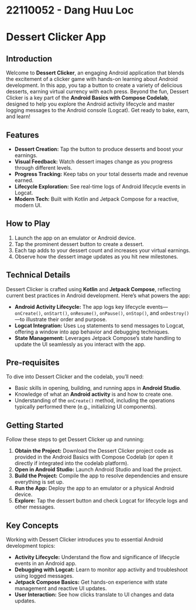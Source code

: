# 22110052 - Dang Huu Loc
# Dessert Clicker App

## Introduction

Welcome to **Dessert Clicker**, an engaging Android application that blends the excitement of a clicker game with hands-on learning about Android development. In this app, you tap a button to create a variety of delicious desserts, earning virtual currency with each press. Beyond the fun, Dessert Clicker is a key part of the **Android Basics with Compose Codelab**, designed to help you explore the Android activity lifecycle and master logging messages to the Android console (Logcat). Get ready to bake, earn, and learn!

## Features

- **Dessert Creation:** Tap the button to produce desserts and boost your earnings.
- **Visual Feedback:** Watch dessert images change as you progress through different levels.
- **Progress Tracking:** Keep tabs on your total desserts made and revenue earned.
- **Lifecycle Exploration:** See real-time logs of Android lifecycle events in Logcat.
- **Modern Tech:** Built with Kotlin and Jetpack Compose for a reactive, modern UI.

## How to Play

1. Launch the app on an emulator or Android device.
2. Tap the prominent dessert button to create a dessert.
3. Each tap adds to your dessert count and increases your virtual earnings.
4. Observe how the dessert image updates as you hit new milestones.

## Technical Details

Dessert Clicker is crafted using **Kotlin** and **Jetpack Compose**, reflecting current best practices in Android development. Here’s what powers the app:

- **Android Activity Lifecycle:** The app logs key lifecycle events—`onCreate()`, `onStart()`, `onResume()`, `onPause()`, `onStop()`, and `onDestroy()`—to illustrate their order and purpose.
- **Logcat Integration:** Uses `Log` statements to send messages to Logcat, offering a window into app behavior and debugging techniques.
- **State Management:** Leverages Jetpack Compose’s state handling to update the UI seamlessly as you interact with the app.

## Pre-requisites

To dive into Dessert Clicker and the codelab, you’ll need:

- Basic skills in opening, building, and running apps in **Android Studio**.
- Knowledge of what an **Android activity** is and how to create one.
- Understanding of the `onCreate()` method, including the operations typically performed there (e.g., initializing UI components).

## Getting Started

Follow these steps to get Dessert Clicker up and running:

1. **Obtain the Project:** Download the Dessert Clicker project code as provided in the Android Basics with Compose Codelab (or open it directly if integrated into the codelab platform).
2. **Open in Android Studio:** Launch Android Studio and load the project.
3. **Build the Project:** Compile the app to resolve dependencies and ensure everything is set up.
4. **Run the App:** Deploy the app to an emulator or a physical Android device.
5. **Explore:** Tap the dessert button and check Logcat for lifecycle logs and other messages.

## Key Concepts

Working with Dessert Clicker introduces you to essential Android development topics:

- **Activity Lifecycle:** Understand the flow and significance of lifecycle events in an Android app.
- **Debugging with Logcat:** Learn to monitor app activity and troubleshoot using logged messages.
- **Jetpack Compose Basics:** Get hands-on experience with state management and reactive UI updates.
- **User Interaction:** See how clicks translate to UI changes and data updates.
